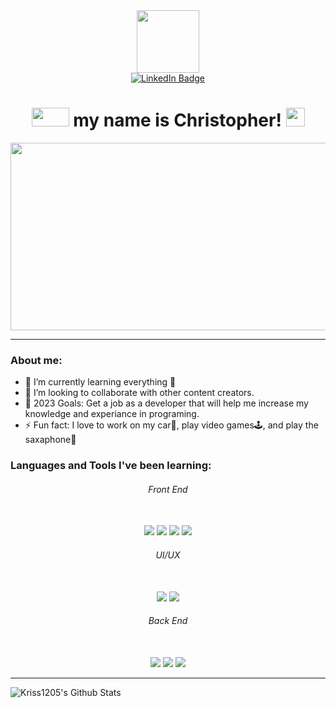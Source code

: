<div id="header" align="center">
 <img src="https://media.giphy.com/media/3kPDmoWdBpQPNhCnUG/giphy.gif" width="100" />
 <div id="badges" align="center">
 <a href="https://www.linkedin.com/in/christopher-morejon-067ab7254/">
 <img src="https://img.shields.io/badge/linkedin-%230077B5.svg?style=for-the-badge&logo=linkedin&logoColor=white" alt="LinkedIn Badge" />
 </a>
 </div>
 <img src="https://komarev.com/ghpvc/?username=Kriss1205&style=flat-square&color=blue" alt=""/>
 <h1>
  <img src="https://media.giphy.com/media/Qo2dupDib32rkTY4hX/giphy.gif" width="60px" height="30px" /> my name is Christopher!
  <img src="https://media.giphy.com/media/5HyXGsoFzXWPKFx07j/giphy.gif" width="30px"/>
</h1>
 </div>
 <div align="center">
  <img src="https://media.giphy.com/media/NHvv0Bo3oGq1eTBDd1/giphy.gif" width="600" height="300" />
 </div>

---

### About me:

- 🌱 I’m currently learning everything 🤣
- 👯 I’m looking to collaborate with other content creators.
- 🥅 2023 Goals: Get a job as a developer that will help me increase my knowledge and experiance in programing.
- ⚡ Fun fact: I love to work on my car🔧, play video games🕹️, and play the saxaphone🎷
<!--

### Connect with me:

[![website](./img/linkedin-light.svg)](https://linkedin.com/in/christopher-morejon-067ab7254#gh-light-mode-only)
[![website](./img/linkedin-dark.svg)](https://linkedin.com/in/christopher-morejon-067ab7254#gh-dark-mode-only)
&nbsp;&nbsp;
[![website](./img/vercel-light.svg)](https://vercel.com/kriss1205#gh-light-mode-only)
[![website](./img/vercel-dark.svg)](https://vercel.com/kriss1205#gh-dark-mode-only)
&nbsp;&nbsp; -->

### Languages and Tools I've been learning:

<div align="center">
<h6>Front End</h6> <br>
<img src="https://img.shields.io/badge/html5%20-%23E34F26.svg?&style=for-the-badge&logo=html5&logoColor=white"/> <img src="https://img.shields.io/badge/css3%20-%231572B6.svg?&style=for-the-badge&logo=css3&logoColor=white"/> <img src="https://img.shields.io/badge/javascript%20-%23323330.svg?&style=for-the-badge&logo=javascript&logoColor=%23F7DF1E"/> <img src="https://img.shields.io/badge/react-%2320232a.svg?style=for-the-badge&logo=react&logoColor=%2361DAFB"><br>
 <h6>UI/UX</h6> <br>
 <img src="https://img.shields.io/badge/bootstrap-%23563D7C.svg?style=for-the-badge&logo=bootstrap&logoColor=white">
 <img src="https://img.shields.io/badge/MUI-%230081CB.svg?style=for-the-badge&logo=mui&logoColor=white"><br>
 <h6>Back End</h6><br>
 <img src="https://img.shields.io/badge/node.js%20-%2343853D.svg?&style=for-the-badge&logo=node.js&logoColor=white"> <img src="https://img.shields.io/badge/git%20-%23F05033.svg?&style=for-the-badge&logo=git&logoColor=white"/> <img src="https://img.shields.io/badge/python-3670A0?style=for-the-badge&logo=python&logoColor=ffdd54">
</div>

---


<img align="left" alt="Kriss1205's Github Stats" src="https://github-readme-stats.vercel.app/api?username=Kriss1205&show_icons=true&hide_border=true&theme=midnight-purple" />
<!-- [![Top Langs](https://github-readme-stats.vercel.app/api/top-langs/?username=kriss1205&layout=compact&theme=midnight-purple)](https://github.com/anuraghazra/github-readme-stats) -->


